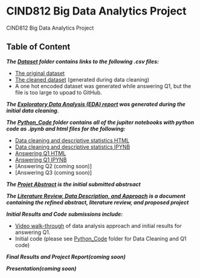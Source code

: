 # CIND812 Big Data Analytics Project
CIND812 Big Data Analytics Project 

## Table of Content
***The [Dataset](https://github.com/stephbois/Big_Data_Analytics_Project/tree/main/project_files/dataset) folder contains links to the following .csv files:***
- [The original dataset](https://github.com/stephbois/Big_Data_Analytics_Project/blob/main/project_files/dataset/diabetes_012_health_indicators_BRFSS2015.csv)
- [The cleaned dataset](https://github.com/stephbois/Big_Data_Analytics_Project/blob/main/project_files/dataset/diabetes_012_health_indicators_BRFSS2015_cleaned.csv) (generated during data cleaning)
- A one hot encoded dataset was generated while answering Q1, but the file is too large to upoad to GitHub.

***The [Exploratory Data Analysis (EDA) report](https://github.com/stephbois/Big_Data_Analytics_Project/tree/main/project_files/EDA) was generated during the initial data cleaning.***

***The [Python_Code](https://github.com/stephbois/Big_Data_Analytics_Project/tree/main/project_files/python_code) folder contains all of the jupiter notebooks with python code as .ipynb and html files for the following:***
- [Data cleaning and descriptive statistics HTML](https://github.com/stephbois/Big_Data_Analytics_Project/blob/main/project_files/python_code/CDC%20Diabetes%20Health%20Indicators%20Data%20Cleaning.html)
- [Data cleaning and descriptive statistics IPYNB](https://github.com/stephbois/Big_Data_Analytics_Project/blob/main/project_files/python_code/CDC%20Diabetes%20Health%20Indicators%20Data%20Cleaning.ipynb)
- [Answering Q1 HTML](https://github.com/stephbois/Big_Data_Analytics_Project/blob/main/project_files/python_code/Q1%20CDC%20Diabetes%20Health%20Indicators.html)
- [Answering Q1 IPYNB](https://github.com/stephbois/Big_Data_Analytics_Project/blob/main/project_files/python_code/Q1%20CDC%20Diabetes%20Health%20Indicators.ipynb)
- [Answering Q2 (coming soon)]
- [Answering Q3 (coming soon)]

***The [Projet Abstract](https://github.com/stephbois/Big_Data_Analytics_Project/tree/main/project_files/abstract) is the initial submitted abstrsact*** <br />

***The [Literature Review, Data Description, and Approach](https://github.com/stephbois/Big_Data_Analytics_Project/tree/main/project_files/literature_review) is a document containing the refined abstract, literature review, and proposed project*** <br />

***Initial Results and Code submissions include:*** <br />
-  [Video walk-through](https://drive.google.com/file/d/1Q1rK0oNMhuGa5c-VqPpcckCXybwUtgVF/view?usp=drive_link) of data analysis approach and initial results for answering Q1.
-  Initial code (please see [Python_Code](https://github.com/stephbois/Big_Data_Analytics_Project/tree/main/project_files/python_code) folder for Data Cleaning and Q1 code)

***Final Results and Project Report(coming soon)*** <br />

***Presentation(coming soon)*** <br />
